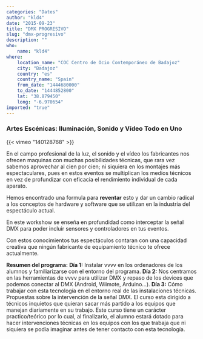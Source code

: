 ```yaml
---
categories: "Dates"
author: "kld4"
date: "2015-09-23"
title: "DMX PROGRESIVO"
slug: "dmx-progresivo"
description: ""
who: 
    name: "kld4"
where: 
    location_name: "COC Centro de Ocio Contemporáneo de Badajoz"
    city: "Badajoz"
    country: "es"
    country_name: "Spain"
    from_date: "1444680000"
    to_date: "1444852800"
    lat: "38.879450"
    long: "-6.970654"
imported: "true"
---
```



###  Artes Escénicas: Iluminación, Sonido y Vídeo **Todo en Uno**
{{< vimeo "140128768" >}}

En el campo profesional de la luz, el sonido y el vídeo los fabricantes nos ofrecen maquinas con muchas posibilidades técnicas, que rara vez sabemos aprovechar al cien por cien; ni siquiera en los montajes más espectaculares, pues en estos eventos se multiplican los medios técnicos en vez de profundizar con eficacia el rendimiento individual de cada aparato.

Hemos encontrado una formula para **reventar** esto y dar un cambio radical a los conceptos de hardware y software que se utilizan en la industria del espectáculo actual.

En este workshow se enseña en profundidad como interceptar la señal DMX para poder incluir sensores y controladores en tus eventos.

Con estos conocimientos tus espectáculos contaran con una capacidad creativa que ningún fabricante de equipamiento técnico te ofrece actualmente.

**Resumen del programa:**
**Día 1:** Instalar vvvv en los ordenadores de los alumnos y familiarizarse con el entorno del programa.
**Día 2:** Nos centramos en las herramientas de vvvv para utilizar DMX y repaso de los devices que podemos conectar al DMX (Android, Wiimote, Arduino...).
**Día 3:** Cómo trabajar con esta tecnología en el entorno real de las instalaciones técnicas. Propuestas sobre la intervención de la señal DMX.
El curso esta dirigido a técnicos inquietos que quieran sacar más partido a los equipos que manejan diariamente en su trabajo.
Este curso tiene un carácter practico/teórico por lo cual, al finalizarlo, el alumno estará dotado para hacer intervenciones técnicas en los equipos con los que trabaja que ni siquiera se podía imaginar antes de tener contacto con esta tecnología.

